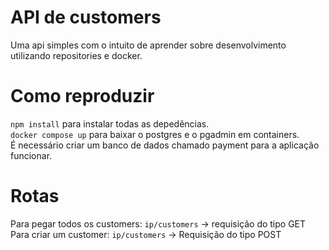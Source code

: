 # API de customers

Uma api simples com o intuito de aprender sobre desenvolvimento utilizando repositories e docker.

# Como reproduzir

`npm install` para instalar todas as depedências. <br />
`docker compose up` para baixar o postgres e o pgadmin em containers. <br />
É necessário criar um banco de dados chamado payment para a aplicação funcionar.

# Rotas

Para pegar todos os customers: `ip/customers` -> requisição do tipo GET
Para criar um customer: `ip/customers` -> Requisição do tipo POST
